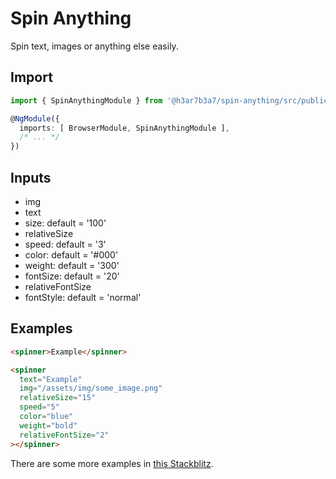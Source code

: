 # Spin Anything

Spin text, images or anything else easily.

## Import

```typescript
import { SpinAnythingModule } from '@h3ar7b3a7/spin-anything/src/public-api';

@NgModule({
  imports: [ BrowserModule, SpinAnythingModule ],
  /* ... */
})
```

## Inputs

- img
- text
- size: default = '100'
- relativeSize
- speed: default = '3'
- color: default = '#000'
- weight: default = '300'
- fontSize: default = '20'
- relativeFontSize
- fontStyle: default = 'normal'

## Examples

```html
<spinner>Example</spinner>
```

```html
<spinner
  text="Example"
  img="/assets/img/some_image.png"
  relativeSize="15"
  speed="5"
  color="blue"
  weight="bold"
  relativeFontSize="2"
></spinner>
```

There are some more examples in [this Stackblitz](https://stackblitz.com/edit/angular-ivy-mxj7mi?file=src/app/app.component.html).
